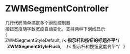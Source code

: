 # ZWMSegmentController
几行代码简单搞定多个滑动控制器     
按钮宽度随字数宽度自动变化，支持两种下划线显示     
   {   
	   ZWMSegmentStyleDefault,   /**< 指示杆和按钮的标题齐平*/  
	   ZWMSegmentStyleFlush,     /**< 指示杆和按钮宽度齐平*/ 
    }   
